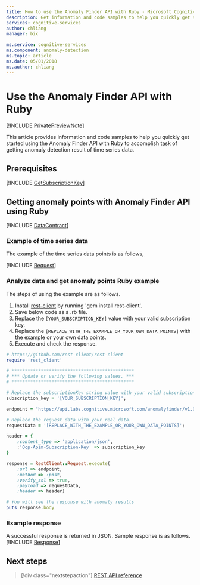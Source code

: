 ```yaml
--- 
title: How to use the Anomaly Finder API with Ruby - Microsoft Cognitive Services | Microsoft Docs
description: Get information and code samples to help you quickly get started using Ruby and the Anomaly Finder API in Cognitive Services.
services: cognitive-services
author: chliang
manager: bix

ms.service: cognitive-services
ms.component: anomaly-detection
ms.topic: article
ms.date: 05/01/2018
ms.author: chliang
---
```


# Use the Anomaly Finder API with Ruby

[!INCLUDE [PrivatePreviewNote](../../../../../includes/cognitive-services-anomaly-finder-private-preview-note.md)]

This article provides information and code samples to help you quickly get started using the Anomaly Finder API with Ruby to accomplish task of getting anomaly detection result of time series data.

## Prerequisites

[!INCLUDE [GetSubscriptionKey](../includes/get-subscription-key.md)]

## Getting anomaly points with Anomaly Finder API using Ruby 
[!INCLUDE [DataContract](../includes/datacontract.md)]

### Example of time series data
The example of the time series data points is as follows,

[!INCLUDE [Request](../includes/request.md)]

### Analyze data and get anomaly points Ruby example

The steps of using the example are as follows.

1. Install [rest-client](https://github.com/rest-client/rest-client) by running 'gem install rest-client'.
2. Save below code as a .rb file.
3. Replace the `[YOUR_SUBSCRIPTION_KEY]` value with your valid subscription key.
4. Replace the `[REPLACE_WITH_THE_EXAMPLE_OR_YOUR_OWN_DATA_POINTS]` with the example or your own data points.
5. Execute and check the response.

```ruby
# https://github.com/rest-client/rest-client
require 'rest_client'

# **********************************************
# *** Update or verify the following values. ***
# **********************************************

# Replace the subscriptionKey string value with your valid subscription key.
subscription_key = '[YOUR_SUBSCRIPTION_KEY]';

endpoint = "https://api.labs.cognitive.microsoft.com/anomalyfinder/v1.0/anomalydetection";

# Replace the request data with your real data.
requestData = '[REPLACE_WITH_THE_EXAMPLE_OR_YOUR_OWN_DATA_POINTS]';

header = {
	:content_type => 'application/json',
	:'Ocp-Apim-Subscription-Key' => subscription_key
}

response = RestClient::Request.execute(
	:url => endpoint,
	:method => :post,
	:verify_ssl => true,
	:payload => requestData,
	:header => header)

# You will see the response with anomaly results
puts response.body
```

### Example response

A successful response is returned in JSON. Sample response is as follows.
[!INCLUDE [Response](../includes/response.md)]

## Next steps

> [!div class="nextstepaction"]
> [REST API reference](https://dev.labs.cognitive.microsoft.com/docs/services/anomaly-detection/operations/post-anomalydetection)
